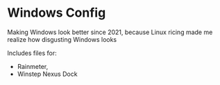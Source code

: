 # Windows Config
Making Windows look better since 2021, because Linux ricing made me realize how disgusting Windows looks

Includes files for:
  * Rainmeter, 
  * Winstep Nexus Dock
